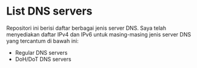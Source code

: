 # List DNS servers
Repositori ini berisi daftar berbagai jenis server DNS. Saya telah menyediakan daftar IPv4 dan IPv6 untuk masing-masing jenis server DNS yang tercantum di bawah ini:
- Regular DNS servers 
- DoH/DoT DNS servers 

